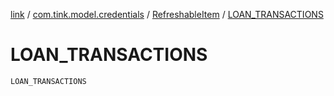 [link](../../index.md) / [com.tink.model.credentials](../index.md) / [RefreshableItem](index.md) / [LOAN_TRANSACTIONS](./-l-o-a-n_-t-r-a-n-s-a-c-t-i-o-n-s.md)

# LOAN_TRANSACTIONS

`LOAN_TRANSACTIONS`